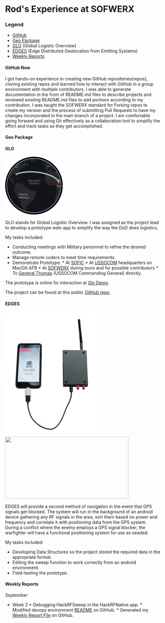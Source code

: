# Rod's Experience at SOFWERX

### Legend
  - [GitHub](#github-now)
  - [Geo Package](#geo-package)
  - [GLO](#glo) (Global Logistic Overview)
  - [EDGES](#edges) (Edge Distributed Geolocation from Emitting Systems)
  - [Weekly Reports](#weekly-reports)

#### GitHub Now

   I got hands-on experience in creating new GitHub repositories(repos), cloning existing repos and learned how to interact with GitHub in a group environment with multiple contributors.  I was able to generate documentation in the from of README.md files to describe projects and reviewed existing README.md files to add portions according to my contribution.  I was taught the SOFWERX standard for Forking repos to create my version and the process of submitting Pull Requests to have my changes incorporated in the main branch of a project.  I am comfortable going forward and using Git effectively as a collaboration tool to simplify the effort and track tasks as they get accomplished.

#### Geo Package

#### GLO

![GLO Globe](images/Glo.png)

   GLO stands for Global Logistic Overview.  I was assigned as the project lead to develop a prototype web-app to simplify the way the DoD does logistics.  

   My tasks included:
  -  Conducting meetings with Military personnel to refine the desired outcome.
  -  Manage remote coders to meet time requirements.
  -  Demonstrate Prototype:
    * At [SOFIC](http://exhibits.ndia.org/sofic2018/Public/Enter.aspx)
    * At [USSOCOM](https://www.socom.mil/) headquarters on MacDill AFB
    * At [SOFWERX](https://www.sofwerx.org/) during tours and for possible contributors
    * To [General Thomas](https://dod.defense.gov/About/Biographies/Biography-View/Article/709270/general-raymond-a-thomas-iii/) (USSOCOM Commanding General) directly.

The prototype is online for interaction at [Glo Demo](http://glo-demo.vmhost.devwerx.org/).

The project can be found at this public [GitHub repo](https://github.com/sofwerx/glo).

#### EDGES
<img src="images/Edges.png" height="400" width="300"> <img src="images/HackRF.png" height="200" width="400">

   EDGES will provide a second method of navigation in the event that GPS signals get blocked.  The system will run in the background of an android device gathering any RF signals in the area, sort them based on power and frequency and correlate it with positioning data from the GPS system.  During a conflict where the enemy employs a GPS signal blocker, the warfighter will have a functional positioning system for use as needed.

   My tasks included:
  -  Developing Data Structures so the project stored the required data in the appropriate format.
  -  Editing the sweep function to work correctly from an android environment.
  -  Field-testing the prototype.

#### Weekly Reports

   September
  -  Week 2
    *  Debugging HackRFSweep in the HackRFNative app.
    *  Modified devops environment [README](https://github.com/sofwerx/swx-devops) on GitHub.
    *  Generated my [Weekly Report File](https://github.com/sofwerx/weekly-activity-report/blob/master/cpo16/rod.md) on GitHub.
